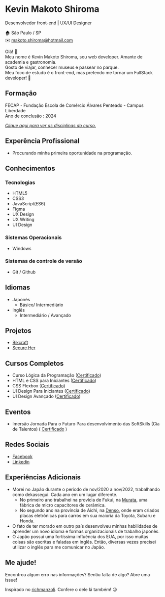 # Kevin Makoto Shiroma
Desenvolvedor front-end | UX/UI Designer

:house:   São Paulo / SP <br>
:envelope:  makoto.shiroma@hotmail.com

Olá! :wave: <br>
Meu nome é Kevin Makoto Shiroma, sou web developer. Amante de academia e gastronomia. <br>
Gosto de viajar, conhecer museus e passear no parque. <br>
Meu foco de estudo é o front-end, mas pretendo me tornar um FullStack developer! :rocket:

## Formação
FECAP - Fundação Escola de Comércio Álvares Penteado - Campus Liberdade <br>
Ano de conclusão : 2024

[_Clique aqui para ver as disciplinas do curso._](https://github.com/KevinShiroma/curriculo/blob/main/Disciplinas.md)


## Experência Profissional
* Procurando minha primeira oportunidade na programação.

  
## Conhecimentos

### Tecnologias
* HTML5
* CSS3
* JavaScript(ES6)
* Figma
* UX Design
* UX Writing
* UI Design

### Sistemas Operacionais
* Windows

### Sistemas de controle de versão
* Git / Github

## Idiomas
* Japonês
  * Básico/ Intermediário
* Inglês
  * Intermediário / Avançado 

## Projetos
* [Bikcraft](https://kevinshiroma.github.io/bikcraft/)
* [Secure Her](https://github.com/KevinShiroma/Secure-her-IoT)

## Cursos Completos
* Curso Lógica da Programação ([Certificado](https://github.com/KevinShiroma/curriculo/blob/main/certificados/logica-programacao.pdf))
* HTML e CSS para Iniciantes  ([Certificado](https://github.com/KevinShiroma/curriculo/blob/main/certificados/html-css-iniciantes.pdf))
* CSS Flexbox                 ([Certificado](https://github.com/KevinShiroma/curriculo/blob/main/certificados/css-flexbox.pdf))
* UI Design Para Iniciantes   ([Certificado](https://github.com/KevinShiroma/curriculo/blob/main/certificados/ui-design-iniciantes.pdf))
* UI Design Avançado          ([Certificado](https://github.com/KevinShiroma/curriculo/blob/main/certificados/ui-design-avancado.pdf))

## Eventos 
* Imersão Jornada Para o Futuro Para desenvolvimento das SoftSkills (Cia de Talentos) ( [Certificado](https://github.com/KevinShiroma/curriculo/blob/main/certificados/soft-skills.pdf) )



## Redes Sociais
*  [Facebook](https://www.facebook.com/makoto.shiroma)
*  [Linkedin](https://www.linkedin.com/in/kevinmakotos/)

## Experiências Adicionais
* Morei no Japão durante o período de nov/2020 a nov/2022, trabalhando como dekassegui. Cada ano em um lugar diferente. <br>
    * No primeiro ano trabalhei na provícia de Fukui, na [Murata](https://www.murata.com/en-us), uma fábrica de micro capacitores de cerâmica.  <br>
    * No segundo ano na província de Aichi, na [Denso](https://www.denso.com/br/pt/), onde eram criados placas eletrônicas para carros em sua maioria da Toyota, Subaru e Honda. <br>
* O fato de ter morado em outro país desenvolveu minhas habilidades de aprender um novo idioma e formas organizacionais de trabalho japonês.
* O Japão possui uma fortíssima influência dos EUA, por isso muitas coisas são escritas e faladas em inglês. Então, diversas vezes precisei utilizar o inglês para me comunicar no Japão.


  

## Me ajude!
Encontrou algum erro nas informações? Sentiu falta de algo? Abre uma issue! <br>

Inspirado no [richmanzoli](https://github.com/richmanzoli/curriculo). Confere o dele lá também! :wink:

